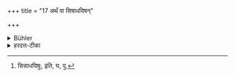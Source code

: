 +++
title = "17 अर्थं वा सिषाधयिषन्"

+++

<details><summary>Bühler</summary>

17. Or if he desires to accomplish some object,
</details>

<details><summary>हरदत्त-टीका</summary>

## सूत्रम्
अर्थं वा [^२]सिसाधयिषन् ॥ १७ ॥  
### टिप्पनी
अर्थः प्रयोजनम् । तञ्च दृष्टमदृष्टं वा साधयितुमिच्छन् ॥ १७ ॥  


[^२]: सिसाधयिषुः, इति, घ, पु.
</details>
